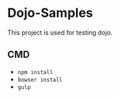 # Dojo-Samples

This project is used for testing dojo.

## CMD

+ `npm install`
+ `bowser install`
+ `gulp`